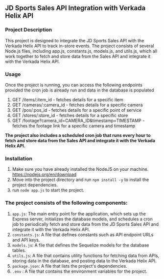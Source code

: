 ## JD Sports Sales API Integration with Verkada Helix API

### Project Description
This project is designed to integrate the JD Sports Sales API with the Verkada Helix API to track in-store events. The project consists of several Node.js files, including app.js, constants.js, models.js, and utils.js, which all work together to fetch and store data from the Sales API and integrate it with the Verkada Helix API.

### Usage
Once the project is running, you can access the following endpoints provided the cron job is already run and data in the database is populated

1. GET /items/:item_id - fetches details for a specific item
2. GET /cameras/:camera_id - fetches details for a specific camera
3. GET /pos/:pos_id - fetches details for a specific point of service
4. GET /stores/:store_id - fetches details for a specific store
5. GET /footage?camera_id=CAMERA_ID&timestamp=TIMESTAMP - fetches the footage link for a specific camera and timestamp

**The project also includes a scheduled cron job that runs every hour to fetch and store data from the Sales API and integrate it with the Verkada Helix API.**

### Installation
1. Make sure you have already installed the NodeJS on your machine. https://nodejs.org/en/download
2. Move into the project directory and run `npm install -y` to install the project dependencies.
3. run `node app.js` to start the project.

### The project consists of the following components:

1. `app.js`: The main entry point for the application, which sets up the Express server, initializes the database models, and schedules a cron job to periodically fetch and store data from the JD Sports Sales API and integrate it with the Verkada Helix API.
2. `constants.js`: A file that defines constants such as API endpoint URLs and API keys.
3. `models.js`: A file that defines the Sequelize models for the database tables.
4. `utils.js`: A file that contains utility functions for fetching data from APIs, storing data in the database, and posting data to the Verkada Helix API.
5. `package.json`: A file that lists the project's dependencies.
6. `.env` : A file that contains the environment variables for the project.